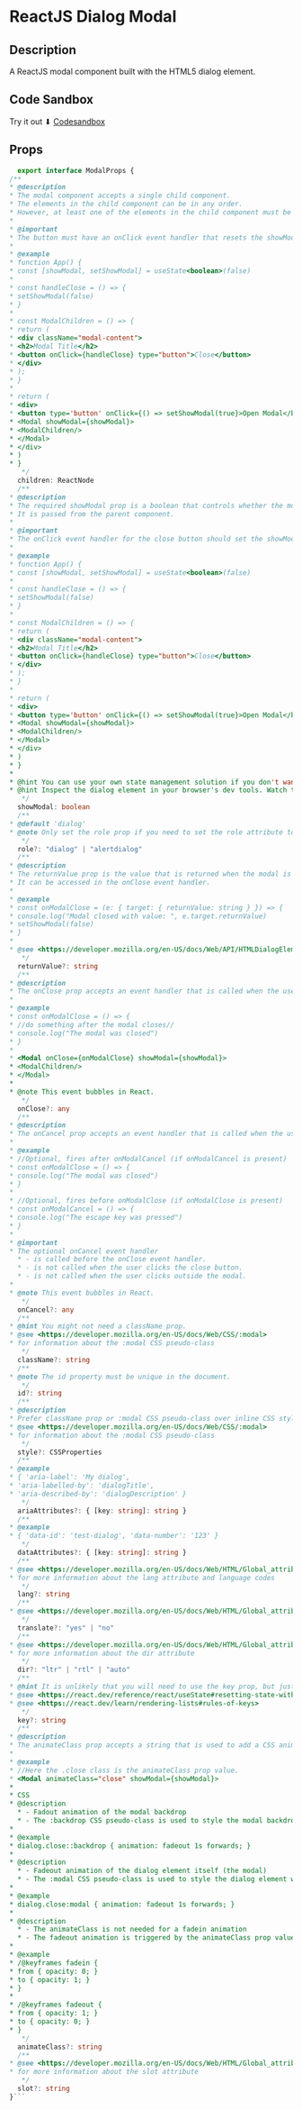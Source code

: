 # ReactJS Dialog Modal

## Description

A ReactJS modal component built with the HTML5 dialog element.

## Code Sandbox

Try it out ⬇
[Codesandbox](https://codesandbox.io/p/github/htaylor91/reactjs-dialog-modal-sandbox/master?layout=%257B%2522sidebarPanel%2522%253A%2522EXPLORER%2522%252C%2522rootPanelGroup%2522%253A%257B%2522direction%2522%253A%2522horizontal%2522%252C%2522type%2522%253A%2522PANEL_GROUP%2522%252C%2522id%2522%253A%2522ROOT_LAYOUT%2522%252C%2522panels%2522%253A%255B%257B%2522type%2522%253A%2522PANEL_GROUP%2522%252C%2522direction%2522%253A%2522horizontal%2522%252C%2522id%2522%253A%2522EDITOR%2522%252C%2522panels%2522%253A%255B%257B%2522type%2522%253A%2522PANEL%2522%252C%2522panelType%2522%253A%2522TABS%2522%252C%2522id%2522%253A%2522clir0x7e4000b356prze2hix8%2522%257D%255D%252C%2522sizes%2522%253A%255B100%255D%257D%252C%257B%2522type%2522%253A%2522PANEL_GROUP%2522%252C%2522direction%2522%253A%2522horizontal%2522%252C%2522id%2522%253A%2522DEVTOOLS%2522%252C%2522panels%2522%253A%255B%257B%2522type%2522%253A%2522PANEL%2522%252C%2522panelType%2522%253A%2522TABS%2522%252C%2522id%2522%253A%2522clir0x7e4000d356pey2daawr%2522%257D%255D%252C%2522sizes%2522%253A%255B100%255D%257D%255D%252C%2522sizes%2522%253A%255B50%252C50%255D%257D%252C%2522tabbedPanels%2522%253A%257B%2522clir0x7e4000b356prze2hix8%2522%253A%257B%2522tabs%2522%253A%255B%257B%2522id%2522%253A%2522clir0x7e4000a356p0nxp5237%2522%252C%2522mode%2522%253A%2522permanent%2522%252C%2522type%2522%253A%2522FILE%2522%252C%2522filepath%2522%253A%2522%252FREADME.md%2522%257D%255D%252C%2522id%2522%253A%2522clir0x7e4000b356prze2hix8%2522%252C%2522activeTabId%2522%253A%2522clir0x7e4000a356p0nxp5237%2522%257D%252C%2522clir0x7e4000d356pey2daawr%2522%253A%257B%2522id%2522%253A%2522clir0x7e4000d356pey2daawr%2522%252C%2522activeTabId%2522%253A%2522clir0xcnx00d5356pzbeke2vu%2522%252C%2522tabs%2522%253A%255B%257B%2522type%2522%253A%2522TASK_LOG%2522%252C%2522taskId%2522%253A%2522dev%2522%252C%2522id%2522%253A%2522clir0xbci007s356pcxglvq25%2522%252C%2522mode%2522%253A%2522permanent%2522%257D%252C%257B%2522type%2522%253A%2522TASK_PORT%2522%252C%2522taskId%2522%253A%2522dev%2522%252C%2522port%2522%253A5173%252C%2522id%2522%253A%2522clir0xcnx00d5356pzbeke2vu%2522%252C%2522mode%2522%253A%2522permanent%2522%252C%2522path%2522%253A%2522%252F%2522%257D%255D%257D%257D%252C%2522showDevtools%2522%253Atrue%252C%2522showSidebar%2522%253Atrue%252C%2522sidebarPanelSize%2522%253A15%257D)

## Props

```ts
  export interface ModalProps {
/**
* @description
* The modal component accepts a single child component.
* The elements in the child component can be in any order.
* However, at least one of the elements in the child component must be a button to close the modal.
*
* @important
* The button must have an onClick event handler that resets the showModal state to its initial state.
*
* @example
* function App() {
* const [showModal, setShowModal] = useState<boolean>(false)
*
* const handleClose = () => {
* setShowModal(false)
* }
*
* const ModalChildren = () => {
* return (
* <div className="modal-content">
* <h2>Modal Title</h2>
* <button onClick={handleClose} type="button">Close</button>
* </div>
* );
* }
*
* return (
* <div>
* <button type='button' onClick={() => setShowModal(true}>Open Modal</button>
* <Modal showModal={showModal}>
* <ModalChildren/>
* </Modal>
* </div>
* )
* }
   */
  children: ReactNode
  /**
* @description
* The required showModal prop is a boolean that controls whether the modal is visible or not.
* It is passed from the parent component.
*
* @important
* The onClick event handler for the close button should set the showModal state to its initial state.
*
* @example
* function App() {
* const [showModal, setShowModal] = useState<boolean>(false)
*
* const handleClose = () => {
* setShowModal(false)
* }
*
* const ModalChildren = () => {
* return (
* <div className="modal-content">
* <h2>Modal Title</h2>
* <button onClick={handleClose} type="button">Close</button>
* </div>
* );
* }
*
* return (
* <div>
* <button type='button' onClick={() => setShowModal(true}>Open Modal</button>
* <Modal showModal={showModal}>
* <ModalChildren/>
* </Modal>
* </div>
* )
* }
*
* @hint You can use your own state management solution if you don't want to use React's built-in useState hook.
* @hint Inspect the dialog element in your browser's dev tools. Watch the open attribute change as you open and close the modal.
   */
  showModal: boolean
  /**
* @default 'dialog'
* @note Only set the role prop if you need to set the role attribute to 'alertdialog'
   */
  role?: "dialog" | "alertdialog"
  /**
* @description
* The returnValue prop is the value that is returned when the modal is closed.
* It can be accessed in the onClose event handler.
*
* @example
* const onModalClose = (e: { target: { returnValue: string } }) => {
* console.log("Modal closed with value: ", e.target.returnValue)
* setShowModal(false)
* }
*
* @see <https://developer.mozilla.org/en-US/docs/Web/API/HTMLDialogElement/returnValue>
   */
  returnValue?: string
  /**
* @description
* The onClose prop accepts an event handler that is called when the user closes the modal.
*
* @example
* const onModalClose = () => {
* //do something after the modal closes//
* console.log("The modal was closed")
* }
*
* <Modal onClose={onModalClose} showModal={showModal}>
* <ModalChildren/>
* </Modal>
*
* @note This event bubbles in React.
   */
  onClose?: any
  /**
* @description
* The onCancel prop accepts an event handler that is called when the user dismisses the modal with the ESC (escape) key.
*
* @example
* //Optional, fires after onModalCancel (if onModalCancel is present)
* const onModalClose = () => {
* console.log("The modal was closed")
* }
*
* //Optional, fires before onModalClose (if onModalClose is present)
* const onModalCancel = () => {
* console.log("The escape key was pressed")
* }
*
* @important
* The optional onCancel event handler
  * - is called before the onClose event handler.
  * - is not called when the user clicks the close button.
  * - is not called when the user clicks outside the modal.
*
* @note This event bubbles in React.
   */
  onCancel?: any
  /**
* @hint You might not need a className prop.
* @see <https://developer.mozilla.org/en-US/docs/Web/CSS/:modal>
* for information about the :modal CSS pseudo-class
   */
  className?: string
  /**
* @note The id property must be unique in the document.
   */
  id?: string
  /**
* @description
* Prefer className prop or :modal CSS pseudo-class over inline CSS styles
* @see <https://developer.mozilla.org/en-US/docs/Web/CSS/:modal>
* for information about the :modal CSS pseudo-class
   */
  style?: CSSProperties
  /**
* @example
* { 'aria-label': 'My dialog',
* 'aria-labelled-by': 'dialogTitle',
* 'aria-described-by': 'dialogDescription' }
   */
  ariaAttributes?: { [key: string]: string }
  /**
* @example
* { 'data-id': 'test-dialog', 'data-number': '123' }
   */
  dataAttributes?: { [key: string]: string }
  /**
* @see <https://developer.mozilla.org/en-US/docs/Web/HTML/Global_attributes/lang>
* for more information about the lang attribute and language codes
   */
  lang?: string
  /**
* @see <https://developer.mozilla.org/en-US/docs/Web/HTML/Global_attributes/translate>
   */
  translate?: "yes" | "no"
  /**
* @see <https://developer.mozilla.org/en-US/docs/Web/HTML/Global_attributes/dir>
* for more information about the dir attribute
   */
  dir?: "ltr" | "rtl" | "auto"
  /**
* @hint It is unlikely that you will need to use the key prop, but just in case...
* @see <https://react.dev/reference/react/useState#resetting-state-with-a-key>
* @see <https://react.dev/learn/rendering-lists#rules-of-keys>
   */
  key?: string
  /**
* @description
* The animateClass prop accepts a string that is used to add a CSS animation class to the dialog element.
*
* @example
* //Here the .close class is the animateClass prop value.
* <Modal animateClass="close" showModal={showModal}>
*
* CSS
* @description
  * - Fadout animation of the modal backdrop
  * - The :backdrop CSS pseudo-class is used to style the modal backdrop
*
* @example
* dialog.close::backdrop { animation: fadeout 1s forwards; }
*
* @description
  * - Fadeout animation of the dialog element itself (the modal)
  * - The :modal CSS pseudo-class is used to style the dialog element while it is open (showing)
*
* @example
* dialog.close:modal { animation: fadeout 1s forwards; }
*
* @description
  * - The animateClass is not needed for a fadein animation
  * - The fadeout animation is triggered by the animateClass prop value (in this case, "close")
*
* @example
* /@keyframes fadein {
* from { opacity: 0; }
* to { opacity: 1; }
* }
*
* /@keyframes fadeout {
* from { opacity: 1; }
* to { opacity: 0; }
* }
   */
  animateClass?: string
  /**
* @see <https://developer.mozilla.org/en-US/docs/Web/HTML/Global_attributes/slot>
* for more information about the slot attribute
   */
  slot?: string
}```
